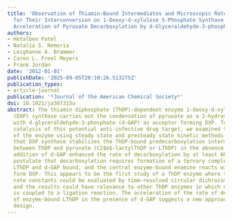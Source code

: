 ```yaml
---
title: 'Observation of Thiamin-Bound Intermediates and Microscopic Rate Constants
  for Their Interconversion on 1-Deoxy-d-xylulose 5-Phosphate Synthase: 600-Fold Rate
  Acceleration of Pyruvate Decarboxylation by d-Glyceraldehyde-3-phosphate.'
authors:
- Hetalben Patel
- Natalia S. Nemeria
- Leighanne A. Brammer
- Caren L. Freel Meyers
- Frank Jordan
date: '2012-01-01'
publishDate: '2025-09-05T20:10:26.513275Z'
publication_types:
- article-journal
publication: '*Journal of the American Chemical Society*'
doi: 10.1021/ja307315u
abstract: The thiamin diphosphate (ThDP)-dependent enzyme 1-deoxy-d-xylulose 5-phosphate
  (DXP) synthase carries out the condensation of pyruvate as a 2-hydroxyethyl donor
  with d-glyceraldehyde-3-phosphate (d-GAP) as acceptor forming DXP. Toward understanding
  catalysis of this potential anti-infective drug target, we examined the pathway
  of the enzyme using steady state and presteady state kinetic methods. It was found
  that DXP synthase stabilizes the ThDP-bound predecarboxylation intermediate formed
  between ThDP and pyruvate (C2$α$-lactylThDP or LThDP) in the absence of d-GAP, while
  addition of d-GAP enhanced the rate of decarboxylation by at least 600-fold. We
  postulate that decarboxylation requires formation of a ternary complex with both
  LThDP and d-GAP bound, and the central enzyme-bound enamine reacts with d-GAP to
  form DXP. This appears to be the first study of a ThDP enzyme where the individual
  rate constants could be evaluated by time-resolved circular dichroism spectroscopy,
  and the results could have relevance to other ThDP enzymes in which decarboxylation
  is coupled to a ligation reaction. The acceleration of the rate of decarboxylation
  of enzyme-bound LThDP in the presence of d-GAP suggests a new approach to inhibitor
  design.
---
```

